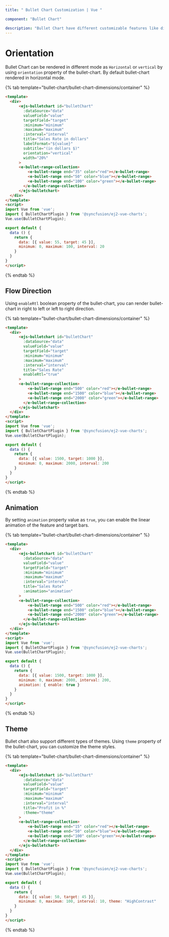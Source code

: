 ```yaml
---
title: " Bullet Chart Customization | Vue "

component: "Bullet Chart"

description: "Bullet Chart have different customizable features like different orientation, flow directions and animation features"
---
```


# Orientation

Bullet Chart can be rendered in different mode as `Horizontal` or `vertical` by using `orientation` property of the bullet-chart. By default bullet-chart rendered in horizontal mode.

{% tab template="bullet-chart/bullet-chart-dimensions/container" %}

```html
<template>
  <div>
      <ejs-bulletchart id="bulletChart"
        :dataSource="data"
        valueField="value"
        targetField="target"
        :minimum="minimum"
        :maximum="maximum"
        :interval="interval"
        title="Sales Rate in dollars"
        labelFormat="${value}"
        subtitle="(in dollars $)"
        orientation="vertical"
        width="20%"
      >
      <e-bullet-range-collection>
          <e-bullet-range end="35" color="red"></e-bullet-range>
          <e-bullet-range end="50" color="blue"></e-bullet-range>
          <e-bullet-range end="100" color="green"></e-bullet-range>
        </e-bullet-range-collection>
      </ejs-bulletchart>
  </div>
</template>
<script>
import Vue from 'vue';
import { BulletChartPlugin } from '@syncfusion/ej2-vue-charts';
Vue.use(BulletChartPlugin);

export default {
  data () {
    return {
      data: [{ value: 55, target: 45 }],
      minimum: 0, maximum: 100, interval: 20
    }
  }
}
</script>
```

{% endtab %}

## Flow Direction

Using `enableRtl` boolean property of the bullet-chart, you can render bullet-chart in right to left or left to right direction.

{% tab template="bullet-chart/bullet-chart-dimensions/container" %}

```html
<template>
  <div>
      <ejs-bulletchart id="bulletChart"
        :dataSource="data"
        valueField="value"
        targetField="target"
        :minimum="minimum"
        :maximum="maximum"
        :interval="interval"
        title="Sales Rate"
        enableRtl="true"
      >
      <e-bullet-range-collection>
          <e-bullet-range end="500" color="red"></e-bullet-range>
          <e-bullet-range end="1500" color="blue"></e-bullet-range>
          <e-bullet-range end="2000" color="green"></e-bullet-range>
        </e-bullet-range-collection>
      </ejs-bulletchart>
  </div>
</template>
<script>
import Vue from 'vue';
import { BulletChartPlugin } from '@syncfusion/ej2-vue-charts';
Vue.use(BulletChartPlugin);

export default {
  data () {
    return {
      data: [{ value: 1500, target: 1000 }],
      minimum: 0, maximum: 2000, interval: 200
    }
  }
}
</script>
```

{% endtab %}

## Animation

By setting `animation` property value as `true`, you can enable the linear animation of the feature and target bars.

{% tab template="bullet-chart/bullet-chart-dimensions/container" %}

```html
<template>
  <div>
      <ejs-bulletchart id="bulletChart"
        :dataSource="data"
        valueField="value"
        targetField="target"
        :minimum="minimum"
        :maximum="maximum"
        :interval="interval"
        title="Sales Rate"
        :animation="animation"
      >
      <e-bullet-range-collection>
          <e-bullet-range end="500" color="red"></e-bullet-range>
          <e-bullet-range end="1500" color="blue"></e-bullet-range>
          <e-bullet-range end="2000" color="green"></e-bullet-range>
        </e-bullet-range-collection>
      </ejs-bulletchart>
  </div>
</template>
<script>
import Vue from 'vue';
import { BulletChartPlugin } from '@syncfusion/ej2-vue-charts';
Vue.use(BulletChartPlugin);

export default {
  data () {
    return {
      data: [{ value: 1500, target: 1000 }],
      minimum: 0, maximum: 2000, interval: 200,
      animation: { enable: true }
    }
  }
}
</script>
```

{% endtab %}

## Theme

Bullet chart also support different types of themes. Using `theme` property of the bullet-chart, you can customize the theme styles.

{% tab template="bullet-chart/bullet-chart-dimensions/container" %}

```html
<template>
  <div>
      <ejs-bulletchart id="bulletChart"
        :dataSource="data"
        valueField="value"
        targetField="target"
        :minimum="minimum"
        :maximum="maximum"
        :interval="interval"
        title="Profit in %"
        :theme="theme"
      >
      <e-bullet-range-collection>
          <e-bullet-range end="15" color="red"></e-bullet-range>
          <e-bullet-range end="50" color="blue"></e-bullet-range>
          <e-bullet-range end="100" color="green"></e-bullet-range>
        </e-bullet-range-collection>
      </ejs-bulletchart>
  </div>
</template>
<script>
import Vue from 'vue';
import { BulletChartPlugin } from '@syncfusion/ej2-vue-charts';
Vue.use(BulletChartPlugin);

export default {
  data () {
    return {
      data: [{ value: 50, target: 45 }],
      minimum: 0, maximum: 100, interval: 10, theme: "HighContrast"
    }
  }
}
</script>
```

{% endtab %}